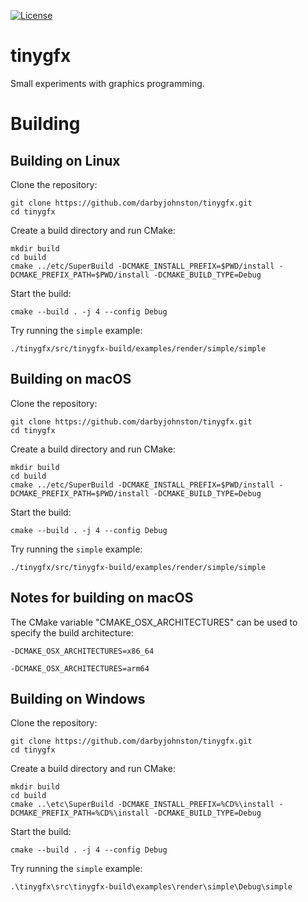 [![License](https://img.shields.io/badge/License-BSD%203--Clause-blue.svg)](https://opensource.org/licenses/BSD-3-Clause)

tinygfx
=======
Small experiments with graphics programming.


Building
========

Building on Linux
-----------------
Clone the repository:
```
git clone https://github.com/darbyjohnston/tinygfx.git
cd tinygfx
```
Create a build directory and run CMake:
```
mkdir build
cd build
cmake ../etc/SuperBuild -DCMAKE_INSTALL_PREFIX=$PWD/install -DCMAKE_PREFIX_PATH=$PWD/install -DCMAKE_BUILD_TYPE=Debug
```
Start the build:
```
cmake --build . -j 4 --config Debug
```
Try running the `simple` example:
```
./tinygfx/src/tinygfx-build/examples/render/simple/simple
```

Building on macOS
-----------------
Clone the repository:
```
git clone https://github.com/darbyjohnston/tinygfx.git
cd tinygfx
```
Create a build directory and run CMake:
```
mkdir build
cd build
cmake ../etc/SuperBuild -DCMAKE_INSTALL_PREFIX=$PWD/install -DCMAKE_PREFIX_PATH=$PWD/install -DCMAKE_BUILD_TYPE=Debug
```
Start the build:
```
cmake --build . -j 4 --config Debug
```
Try running the `simple` example:
```
./tinygfx/src/tinygfx-build/examples/render/simple/simple
```

Notes for building on macOS
---------------------------
The CMake variable "CMAKE_OSX_ARCHITECTURES" can be used to specify the build
architecture:
```
-DCMAKE_OSX_ARCHITECTURES=x86_64
```
```
-DCMAKE_OSX_ARCHITECTURES=arm64
```

Building on Windows
-------------------
Clone the repository:
```
git clone https://github.com/darbyjohnston/tinygfx.git
cd tinygfx
```
Create a build directory and run CMake:
```
mkdir build
cd build
cmake ..\etc\SuperBuild -DCMAKE_INSTALL_PREFIX=%CD%\install -DCMAKE_PREFIX_PATH=%CD%\install -DCMAKE_BUILD_TYPE=Debug

```
Start the build:
```
cmake --build . -j 4 --config Debug
```
Try running the `simple` example:
```
.\tinygfx\src\tinygfx-build\examples\render\simple\Debug\simple
```

